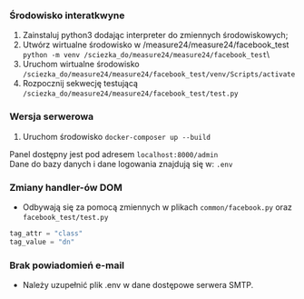 ### Środowisko interatkwyne

1. Zainstaluj python3 dodając interpreter do zmiennych środowiskowych;
2. Utwórz wirtualne środowisko w /measure24/measure24/facebook_test
`` 
python -m venv /sciezka_do/measure24/measure24/facebook_test
``\
3. Uruchom wirtualne środowisko
``/sciezka_do/measure24/measure24/facebook_test/venv/Scripts/activate``
4. Rozpocznij sekwecję testującą
``/sciezka_do/measure24/measure24/facebook_test/test.py``

### Wersja serwerowa

1. Uruchom środowisko
``docker-composer up --build``

Panel dostępny jest pod adresem 
``localhost:8000/admin``\
Dane do bazy danych i dane logowania znajdują się w:
``.env``

### Zmiany handler-ów DOM

- Odbywają się za pomocą zmiennych w plikach ``common/facebook.py`` oraz ``facebook_test/test.py``
```python
tag_attr = "class"
tag_value = "dn"
```

### Brak powiadomień e-mail
- Należy uzupełnić plik .env w dane dostępowe serwera SMTP.